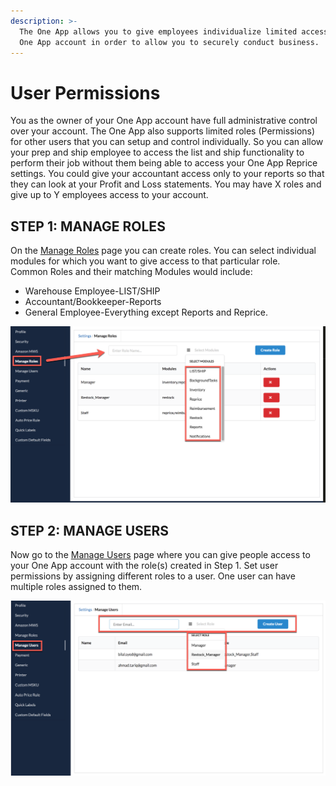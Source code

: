 ```yaml
---
description: >-
  The One App allows you to give employees individualize limited access to your
  One App account in order to allow you to securely conduct business.
---
```


# User Permissions

You as the owner of your One App account have full administrative control over your account. The One App also supports limited roles \(Permissions\) for other users that you can setup and control individually. So you can allow your prep and ship employee to access the list and ship functionality to perform their job without them being able to access your One App Reprice settings. You could give your accountant access only to your reports so that they can look at your Profit and Loss statements. You may have X roles and give up to Y employees access to your account.

## STEP 1: MANAGE ROLES

On the [Manage Roles](https://oneapp.minmaxind.com/settings) page you can create roles. You can select individual modules for which you want to give access to that particular role.   
Common Roles and their matching Modules would include:

* Warehouse Employee-LIST/SHIP
* Accountant/Bookkeeper-Reports
* General Employee-Everything except Reports and Reprice.

![](../.gitbook/assets/2018-09-19_11-40-24.png)

## STEP 2: MANAGE USERS

Now go to the [Manage Users](https://oneapp.minmaxind.com/settings) page where you can give people access to your One App account with the role\(s\) created in Step 1. Set user permissions by assigning different roles to a user. One user can have multiple roles assigned to them.

![](../.gitbook/assets/2018-09-19_11-56-10.png)


